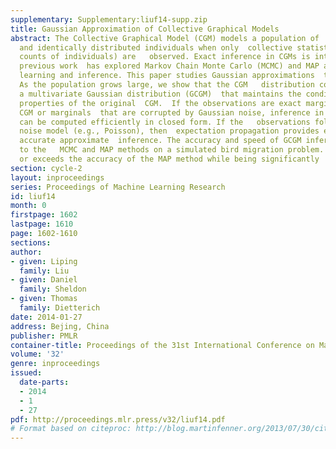 ```yaml
---
supplementary: Supplementary:liuf14-supp.zip
title: Gaussian Approximation of Collective Graphical Models
abstract: The Collective Graphical Model (CGM) models a population of  independent
  and identically distributed individuals when only  collective statistics (i.e.,
  counts of individuals) are   observed. Exact inference in CGMs is intractable, and
  previous work  has explored Markov Chain Monte Carlo (MCMC) and MAP approximations  for
  learning and inference. This paper studies Gaussian approximations  to the CGM.
  As the population grows large, we show that the CGM   distribution converges to
  a multivariate Gaussian distribution (GCGM)  that maintains the conditional independence
  properties of the original  CGM.  If the observations are exact marginals of the
  CGM or marginals  that are corrupted by Gaussian noise, inference in the GCGM  approximation
  can be computed efficiently in closed form. If the   observations follow a different
  noise model (e.g., Poisson), then  expectation propagation provides efficient and
  accurate approximate  inference. The accuracy and speed of GCGM inference is compared
  to the   MCMC and MAP methods on a simulated bird migration problem. The GCGM  matches
  or exceeds the accuracy of the MAP method while being significantly  faster.
section: cycle-2
layout: inproceedings
series: Proceedings of Machine Learning Research
id: liuf14
month: 0
firstpage: 1602
lastpage: 1610
page: 1602-1610
sections: 
author:
- given: Liping
  family: Liu
- given: Daniel
  family: Sheldon
- given: Thomas
  family: Dietterich
date: 2014-01-27
address: Bejing, China
publisher: PMLR
container-title: Proceedings of the 31st International Conference on Machine Learning
volume: '32'
genre: inproceedings
issued:
  date-parts:
  - 2014
  - 1
  - 27
pdf: http://proceedings.mlr.press/v32/liuf14.pdf
# Format based on citeproc: http://blog.martinfenner.org/2013/07/30/citeproc-yaml-for-bibliographies/
---
```

